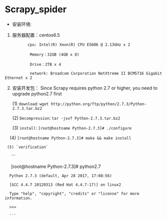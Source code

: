 # Scrapy_spider

* 安装环境: 
1. 服务器配置：centos6.5
```
          cpu: Intel(R) Xeon(R) CPU E5606 @ 2.13GHz x 2
          
           Memory：32GB (4GB x 8)
          
           Drive：2TB x 4
          
           network: Broadcom Corporation NetXtreme II BCM5716 Gigabit Ethernet x 2

 ```
2. 安装开发包： Since Scrapy requires python 2.7 or higher, you need to upgrade python2.7 first
     
     
     (1) `download`: `wget http://python.org/ftp/python/2.7.3/Python-2.7.3.tar.bz2`
     
     (2) `Decompression`: `tar -jxvf Python-2.7.3.tar.bz2`
     
     (3) `install`: `[root@hostname Python-2.7.3]# ./configure`
     
     (4) `[root@hostname Python-2.7.3]# make && make install`
     
     (5) `verification`
     
     
      ```
      
      [root@hostname Python-2.7.3]# python2.7
      
      Python 2.7.3 (default, Apr 28 2017, 17:08:56)
      
      [GCC 4.4.7 20120313 (Red Hat 4.4.7-17)] on linux2
      
      Type "help", "copyright", "credits" or "license" for more information.
      
      >>>
      
      ```


                                        
  
  
